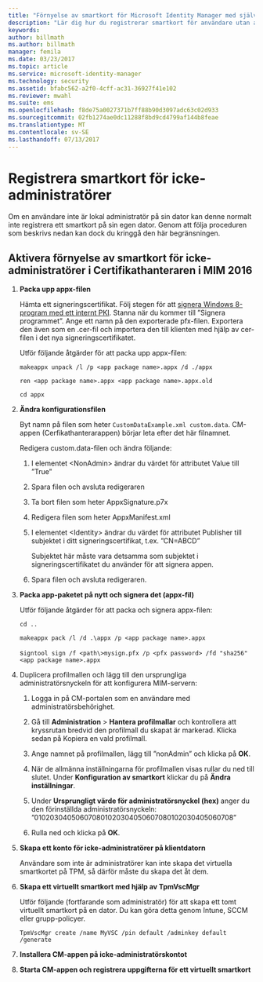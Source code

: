 ```yaml
---
title: "Förnyelse av smartkort för Microsoft Identity Manager med självbetjäning utan administratörsbehörighet | Microsoft Docs"
description: "Lär dig hur du registrerar smartkort för användare utan administratörsåtkomst till sina datorer så att de kan använda Certifikathanteraren."
keywords: 
author: billmath
ms.author: billmath
manager: femila
ms.date: 03/23/2017
ms.topic: article
ms.service: microsoft-identity-manager
ms.technology: security
ms.assetid: bfabc562-a2f0-4cff-ac31-36927f41e102
ms.reviewer: mwahl
ms.suite: ems
ms.openlocfilehash: f8de75a0027371b7ff88b90d3097adc63c02d933
ms.sourcegitcommit: 02fb1274ae0dc11288f8bd9cd4799af144b8feae
ms.translationtype: MT
ms.contentlocale: sv-SE
ms.lasthandoff: 07/13/2017
---
```

# Registrera smartkort för icke-administratörer
<a id="enroll-smart-cards-for-non-administrators" class="xliff"></a>
Om en användare inte är lokal administratör på sin dator kan denne normalt inte registrera ett smartkort på sin egen dator. Genom att följa proceduren som beskrivs nedan kan dock du kringgå den här begränsningen.

## Aktivera förnyelse av smartkort för icke-administratörer i Certifikathanteraren i MIM 2016 
<a id="enabling-smart-card-renewal-for-non-admins-in-mim-2016-certificate-manager" class="xliff"></a>

1.  **Packa upp appx-filen**

    Hämta ett signeringscertifikat. Följ stegen för att [signera Windows 8-program med ett internt PKI](http://blogs.technet.com/b/deploymentguys/archive/2013/06/14/signing-windows-8-applications-using-an-internal-pki.aspx). Stanna när du kommer till ”Signera programmet”. Ange ett namn på den exporterade pfx-filen. Exportera den även som en .cer-fil och importera den till klienten med hjälp av cer-filen i det nya signeringscertifikatet.

    Utför följande åtgärder för att packa upp appx-filen:

    `makeappx unpack /l /p <app package name>.appx /d ./appx`

    `ren <app package name>.appx <app package name>.appx.old`

    `cd appx`

2.  **Ändra konfigurationsfilen**

    Byt namn på filen som heter `CustomDataExample.xml custom.data`. CM-appen (Cerfikathanterarappen) börjar leta efter det här filnamnet.

    Redigera custom.data-filen och ändra följande:

    1.  I elementet &lt;NonAdmin&gt; ändrar du värdet för attributet Value till ”True”

    2.  Spara filen och avsluta redigeraren

    3.  Ta bort filen som heter AppxSignature.p7x

    4.  Redigera filen som heter AppxManifest.xml

    5.  I elementet &lt;Identity&gt; ändrar du värdet för attributet Publisher till subjektet i ditt signeringscertifikat, t.ex. ”CN=ABCD”

        Subjektet här måste vara detsamma som subjektet i signeringscertifikatet du använder för att signera appen.

    6.  Spara filen och avsluta redigeraren.

3.  **Packa app-paketet på nytt och signera det (appx-fil)**

    Utför följande åtgärder för att packa och signera appx-filen:

    `cd ..`

    `makeappx pack /l /d .\appx /p <app package name>.appx`

    s`igntool sign /f <path\>mysign.pfx /p <pfx password> /fd "sha256" <app package name>.appx`

4.  Duplicera profilmallen och lägg till den ursprungliga administratörsnyckeln för att konfigurera MIM-servern:

    1.  Logga in på CM-portalen som en användare med administratörsbehörighet.

    2.  Gå till **Administration** &gt; **Hantera profilmallar** och kontrollera att kryssrutan bredvid den profilmall du skapat är markerad. Klicka sedan på Kopiera en vald profilmall.

    3.  Ange namnet på profilmallen, lägg till ”nonAdmin” och klicka på **OK**.

    4.  När de allmänna inställningarna för profilmallen visas rullar du ned till slutet. Under **Konfiguration av smartkort** klickar du på **Ändra inställningar**.

    5.  Under **Ursprungligt värde för administratörsnyckel (hex)** anger du den förinställda administratörsnyckeln: ”010203040506070801020304050607080102030405060708”

    6.  Rulla ned och klicka på **OK**.

5.  **Skapa ett konto för icke-administratörer på klientdatorn**

    Användare som inte är administratörer kan inte skapa det virtuella smartkortet på TPM, så därför måste du skapa det åt dem.

6.  **Skapa ett virtuellt smartkort med hjälp av TpmVscMgr**

    Utför följande (fortfarande som administratör) för att skapa ett tomt virtuellt smartkort på en dator. Du kan göra detta genom Intune, SCCM eller grupp-policyer.

    `TpmVscMgr create /name MyVSC /pin default /adminkey default /generate`

7.  **Installera CM-appen på icke-administratörskontot**

8.  **Starta CM-appen och registrera uppgifterna för ett virtuellt smartkort**
